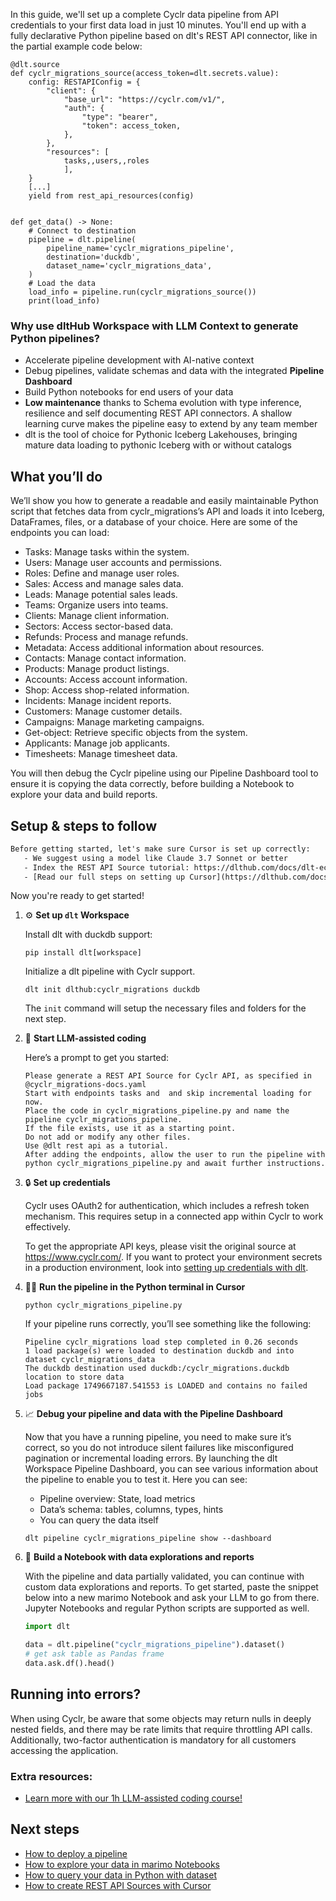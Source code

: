 In this guide, we'll set up a complete Cyclr data pipeline from API credentials to your first data load in just 10 minutes. You'll end up with a fully declarative Python pipeline based on dlt's REST API connector, like in the partial example code below:

```python-outcome
@dlt.source
def cyclr_migrations_source(access_token=dlt.secrets.value):
    config: RESTAPIConfig = {
        "client": {
            "base_url": "https://cyclr.com/v1/",
            "auth": {
                "type": "bearer",
                "token": access_token,
            },
        },
        "resources": [
            tasks,,users,,roles
            ],
    }
    [...]
    yield from rest_api_resources(config)


def get_data() -> None:
    # Connect to destination
    pipeline = dlt.pipeline(
        pipeline_name='cyclr_migrations_pipeline',
        destination='duckdb',
        dataset_name='cyclr_migrations_data', 
    )
    # Load the data
    load_info = pipeline.run(cyclr_migrations_source())
    print(load_info) 
```

### Why use dltHub Workspace with LLM Context to generate Python pipelines?

- Accelerate pipeline development with AI-native context
- Debug pipelines, validate schemas and data with the integrated **Pipeline Dashboard**
- Build Python notebooks for end users of your data
- **Low maintenance** thanks to Schema evolution with type inference, resilience and self documenting REST API connectors. A shallow learning curve makes the pipeline easy to extend by any team member
- dlt is the tool of choice for Pythonic Iceberg Lakehouses, bringing mature data loading to pythonic Iceberg with or without catalogs

## What you’ll do

We’ll show you how to generate a readable and easily maintainable Python script that fetches data from cyclr_migrations’s API and loads it into Iceberg, DataFrames, files, or a database of your choice. Here are some of the endpoints you can load:

- Tasks: Manage tasks within the system.
- Users: Manage user accounts and permissions.
- Roles: Define and manage user roles.
- Sales: Access and manage sales data.
- Leads: Manage potential sales leads.
- Teams: Organize users into teams.
- Clients: Manage client information.
- Sectors: Access sector-based data.
- Refunds: Process and manage refunds.
- Metadata: Access additional information about resources.
- Contacts: Manage contact information.
- Products: Manage product listings.
- Accounts: Access account information.
- Shop: Access shop-related information.
- Incidents: Manage incident reports.
- Customers: Manage customer details.
- Campaigns: Manage marketing campaigns.
- Get-object: Retrieve specific objects from the system.
- Applicants: Manage job applicants.
- Timesheets: Manage timesheet data.

You will then debug the Cyclr pipeline using our Pipeline Dashboard tool to ensure it is copying the data correctly, before building a Notebook to explore your data and build reports.

## Setup & steps to follow

```default
Before getting started, let's make sure Cursor is set up correctly:
   - We suggest using a model like Claude 3.7 Sonnet or better
   - Index the REST API Source tutorial: https://dlthub.com/docs/dlt-ecosystem/verified-sources/rest_api/ and add it to context as **@dlt rest api**
   - [Read our full steps on setting up Cursor](https://dlthub.com/docs/dlt-ecosystem/llm-tooling/cursor-restapi#23-configuring-cursor-with-documentation)
```

Now you're ready to get started!

1. ⚙️ **Set up `dlt` Workspace**
    
    Install dlt with duckdb support:
    ```shell
    pip install dlt[workspace]
    ```

    Initialize a dlt pipeline with Cyclr support.
    ```shell
    dlt init dlthub:cyclr_migrations duckdb
    ```

    The `init` command will setup the necessary files and folders for the next step.
    
2. 🤠 **Start LLM-assisted coding**
    
    Here’s a prompt to get you started:
    
    ```prompt
    Please generate a REST API Source for Cyclr API, as specified in @cyclr_migrations-docs.yaml 
    Start with endpoints tasks and  and skip incremental loading for now. 
    Place the code in cyclr_migrations_pipeline.py and name the pipeline cyclr_migrations_pipeline. 
    If the file exists, use it as a starting point. 
    Do not add or modify any other files. 
    Use @dlt rest api as a tutorial. 
    After adding the endpoints, allow the user to run the pipeline with python cyclr_migrations_pipeline.py and await further instructions.
    ```

    
3. 🔒 **Set up credentials** 
    
    Cyclr uses OAuth2 for authentication, which includes a refresh token mechanism. This requires setup in a connected app within Cyclr to work effectively.
    
    To get the appropriate API keys, please visit the original source at https://www.cyclr.com/.
    If you want to protect your environment secrets in a production environment, look into [setting up credentials with dlt](https://dlthub.com/docs/walkthroughs/add_credentials).
    
4. 🏃‍♀️ **Run the pipeline in the Python terminal in Cursor**
    
    ```shell
    python cyclr_migrations_pipeline.py
    ```
    
    If your pipeline runs correctly, you’ll see something like the following:
    
    ```shell
    Pipeline cyclr_migrations load step completed in 0.26 seconds
    1 load package(s) were loaded to destination duckdb and into dataset cyclr_migrations_data
    The duckdb destination used duckdb:/cyclr_migrations.duckdb location to store data
    Load package 1749667187.541553 is LOADED and contains no failed jobs
    ```
    
5. 📈 **Debug your pipeline and data with the Pipeline Dashboard**

    Now that you have a running pipeline, you need to make sure it’s correct, so you do not introduce silent failures like misconfigured pagination or incremental loading errors. By launching the dlt Workspace Pipeline Dashboard, you can see various information about the pipeline to enable you to test it. Here you can see:
    - Pipeline overview: State, load metrics
    - Data’s schema: tables, columns, types, hints
    - You can query the data itself
    
    ```shell
    dlt pipeline cyclr_migrations_pipeline show --dashboard
    ```
    
6. 🐍 **Build a Notebook with data explorations and reports**

    With the pipeline and data partially validated, you can continue with custom data explorations and reports. To get started, paste the snippet below into a new marimo Notebook and ask your LLM to go from there. Jupyter Notebooks and regular Python scripts are supported as well.

    
    ```python
    import dlt

   data = dlt.pipeline("cyclr_migrations_pipeline").dataset()
   # get ask table as Pandas frame
   data.ask.df().head()
    ```

## Running into errors?

When using Cyclr, be aware that some objects may return nulls in deeply nested fields, and there may be rate limits that require throttling API calls. Additionally, two-factor authentication is mandatory for all customers accessing the application.

### Extra resources:

- [Learn more with our 1h LLM-assisted coding course!](https://www.youtube.com/watch?v=GGid70rnJuM)

## Next steps

- [How to deploy a pipeline](https://dlthub.com/docs/walkthroughs/deploy-a-pipeline)
- [How to explore your data in marimo Notebooks](https://dlthub.com/docs/general-usage/dataset-access/marimo)
- [How to query your data in Python with dataset](https://dlthub.com/docs/general-usage/dataset-access/dataset)
- [How to create REST API Sources with Cursor](https://dlthub.com/docs/dlt-ecosystem/llm-tooling/cursor-restapi)
